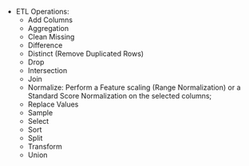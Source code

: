 * ETL Operations:
 	- Add Columns
 	- Aggregation
 	- Clean Missing
 	- Difference
 	- Distinct (Remove Duplicated Rows)
 	- Drop
 	- Intersection
 	- Join
	- Normalize: Perform a Feature scaling (Range Normalization) or a Standard Score Normalization on the selected columns;
 	- Replace Values
 	- Sample
 	- Select
 	- Sort
 	- Split
 	- Transform
 	- Union